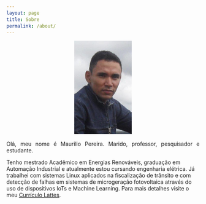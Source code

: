 ```yaml
---
layout: page
title: Sobre
permalink: /about/
---
```


<p align="center">
  <img width="150" height="243" src="/maurilio.png">
</p>

<div style="text-align: justify"> Olá, meu nome é Maurilio Pereira. Marido, professor, pesquisador e estudante.</div>

Tenho mestrado Acadêmico em Energias Renováveis, graduação em Automação Industrial e atualmente estou cursando engenharia elétrica. Já trabalhei com sistemas Linux aplicados na fiscalização de trânsito e com detecção de falhas em sistemas de microgeração fotovoltaica através do uso de dispositivos IoTs e Machine Learning. Para mais detalhes visite o meu [Currículo Lattes](http://lattes.cnpq.br/4913714238139007).
